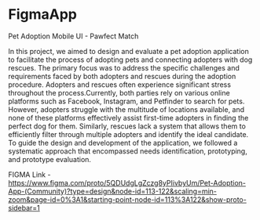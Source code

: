 # FigmaApp
Pet Adoption Mobile UI - Pawfect Match

In this project, we aimed to design and evaluate a pet adoption application to facilitate the process of adopting pets and connecting adopters with dog rescues. The primary focus was to address the specific challenges and requirements faced by both adopters and rescues during the adoption procedure. Adopters and rescues often experience significant stress throughout the process.Currently, both parties rely on various online platforms such as Facebook, Instagram, and Petfinder to search for pets. However, adopters struggle with the multitude of locations available, and none of these platforms effectively assist first-time adopters in finding the perfect dog for them. Similarly, rescues lack a system that allows them to efficiently filter through multiple adopters and identify the ideal candidate. To guide the design and development of the application, we followed a systematic approach that encompassed needs identification, prototyping, and prototype evaluation.

FIGMA Link - https://www.figma.com/proto/5QDUdgLgZczg8yPIivbyUm/Pet-Adoption-App-(Community)?type=design&node-id=113-122&scaling=min-zoom&page-id=0%3A1&starting-point-node-id=113%3A122&show-proto-sidebar=1
